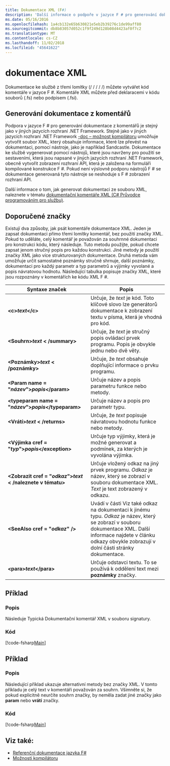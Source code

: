 ```yaml
---
title: Dokumentace XML (F#)
description: 'Další informace o podpoře v jazyce F # pro generování dokumentace z komentářů.'
ms.date: 05/16/2016
ms.openlocfilehash: 1a4cb132e65b630821e5eb2b39276c1de99aff80
ms.sourcegitcommit: db8b83057d052c1f9f249d128b08d4423af0f7c2
ms.translationtype: MT
ms.contentlocale: cs-CZ
ms.lasthandoff: 11/02/2018
ms.locfileid: "45641622"
---
```

# <a name="xml-documentation"></a>dokumentace XML

Dokumentace ke službě z třemi lomítky (/ / / / /) můžete vytvářet kód komentáře v jazyce F #. Komentáře XML můžete před deklaracemi v kódu souborů (.fs) nebo podpisem (.fsi).

## <a name="generating-documentation-from-comments"></a>Generování dokumentace z komentářů

Podpora v jazyce F # pro generování dokumentace z komentářů je stejný jako v jiných jazycích rozhraní .NET Framework. Stejně jako v jiných jazycích rozhraní .NET Framework [-doc – možnost kompilátoru](https://msdn.microsoft.com/library/434394ae-0d4a-459c-a684-bffede519a04) umožňuje vytvořit soubor XML, který obsahuje informace, které lze převést na dokumentaci, pomocí nástroje, jako je například Sandcastle. Dokumentace ke službě vygenerovat pomocí nástrojů, které jsou navrženy pro použití se sestaveními, která jsou napsané v jiných jazycích rozhraní .NET Framework, obecně vytvořit zobrazení rozhraní API, která je založena na formuláři kompilované konstrukce F #. Pokud není výslovně podporu nástrojů F # se dokumentace generovaná tyto nástroje se neshoduje s F # zobrazení rozhraní API.

Další informace o tom, jak generovat dokumentaci ze souboru XML, naleznete v tématu [dokumentační komentáře XML &#40;C&#35; Průvodce programováním pro službu&#41;](https://msdn.microsoft.com/library/b2s063f7).

## <a name="recommended-tags"></a>Doporučené značky

Existují dva způsoby, jak psát komentáře dokumentace XML. Jeden je zapsat dokumentaci přímo třemi lomítky komentář, bez použití značky XML. Pokud to uděláte, celý komentář je považován za souhrnné dokumentaci pro konstrukci kódu, který následuje. Tuto metodu použijte, pokud chcete zapsat jenom stručný popis pro každou konstrukci. Jiné metody je použití značky XML jako více strukturovaných dokumentace. Druhá metoda vám umožňuje určit samostatné poznámky stručně shrnuje, další poznámky, dokumentaci pro každý parametr a typ parametrů a výjimky vyvolané a popis návratovou hodnotu. Následující tabulka popisuje značky XML, které jsou rozpoznány v komentářích ke kódu XML F #.

|Syntaxe značek|Popis|
|----------|-----------|
|**&lt;c&gt;***text***&lt;/c&gt;**|Určuje, že *text* je kód. Toto klíčové slovo lze generátorů dokumentace k zobrazení textu v písma, která je vhodná pro kód.|
|**&lt;Souhrn&gt;***text*** &lt; /summary&gt;**|Určuje, že *text* je stručný popis ovládací prvek programu. Popis je obvykle jednu nebo dvě věty.|
|**&lt;Poznámky&gt;***text*** &lt; /poznámky&gt;**|Určuje, že *text* obsahuje doplňující informace o prvku programu.|
|**&lt;Param name = "***název***"&gt;***popis***&lt;/param&gt;**|Určuje název a popis parametru funkce nebo metody.|
|**&lt;typeparam name = "***název***"&gt;***popis***&lt;/typeparam&gt;**|Určuje název a popis pro parametr typu.|
|**&lt;Vrátí&gt;***text*** &lt; /returns&gt;**|Určuje, že *text* popisuje návratovou hodnotu funkce nebo metody.|
|**&lt;Výjimka cref = "***typ***"&gt;***popis***&lt;/exception&gt;**|Určuje typ výjimky, která je možné generovat a podmínek, za kterých je vyvolána výjimka.|
|**&lt;Zobrazit cref = "***odkaz***"&gt;***text*** &lt; /naleznete v tématu&gt;**|Určuje vložený odkaz na jiný prvek programu. *Odkaz* je název, který se zobrazí v souboru dokumentace XML. *Text* je text zobrazený v odkazu.|
|**&lt;SeeAlso cref = "***odkaz***" /&gt;**|Uvádí v části Viz také odkaz na dokumentaci k jinému typu. *Odkaz* je název, který se zobrazí v souboru dokumentace XML. Další informace najdete v článku odkazy obvykle zobrazují v dolní části stránky dokumentace.|
|**&lt;para&gt;***text***&lt;/para&gt;**|Určuje odstavci textu. To se používá k oddělení text mezi **poznámky** značky.|

## <a name="example"></a>Příklad

### <a name="description"></a>Popis

Následuje Typická Dokumentační komentář XML v souboru signatury.

### <a name="code"></a>Kód

[!code-fsharp[Main](../../../samples/snippets/fsharp/lang-ref-2/snippet7101.fs)]

## <a name="example"></a>Příklad

### <a name="description"></a>Popis

Následující příklad ukazuje alternativní metody bez značky XML. V tomto příkladu je celý text v komentáři považován za souhrn. Všimněte si, že pokud explicitně neurčíte souhrn značky, by neměla zadat jiné značky jako **param** nebo **vrátí** značky.

### <a name="code"></a>Kód

[!code-fsharp[Main](../../../samples/snippets/fsharp/lang-ref-2/snippet7102.fs)]

## <a name="see-also"></a>Viz také:

- [Referenční dokumentace jazyka F#](index.md)
- [Možnosti kompilátoru](compiler-options.md)
